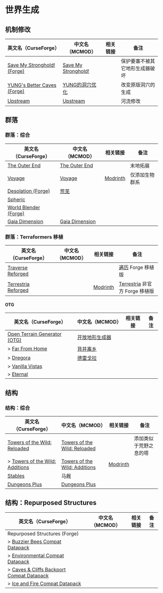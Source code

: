 # 世界生成

## 机制修改

| 英文名（CurseForge）                                                                           | 中文名（MCMOD）                                             | 相关链接 | 备注                           |
| ---------------------------------------------------------------------------------------------- | ----------------------------------------------------------- | -------- | ------------------------------ |
| [Save My Stronghold! (Forge)](https://www.curseforge.com/minecraft/mc-mods/save-my-stronghold) | [Save My Stronghold!](https://www.mcmod.cn/class/3459.html) |          | 保护要塞不被其它地形生成器破坏 |
| [YUNG's Better Caves (Forge)](https://www.curseforge.com/minecraft/mc-mods/yungs-better-caves) | [YUNG的洞穴优化](https://www.mcmod.cn/class/1981.html)      |          | 改变原版洞穴的生成             |
| [Upstream](https://www.curseforge.com/minecraft/mc-mods/upstream)                              | [Upstream](https://www.mcmod.cn/class/6656.html)            |          | 河流修改                       |

## 群落

### 群落：综合

| 英文名（CurseForge）                                                                | 中文名（MCMOD）                                        | 相关链接                                    | 备注           |
| ----------------------------------------------------------------------------------- | ------------------------------------------------------ | ------------------------------------------- | -------------- |
| [The Outer End](https://www.curseforge.com/minecraft/mc-mods/the-outer-end)         | [The Outer End](https://www.mcmod.cn/class/4599.html)  |                                             | 末地拓展       |
| [Voyage](https://www.curseforge.com/minecraft/mc-mods/voyage)                       | [Voyage](https://www.mcmod.cn/class/2420.html)         | [Modrinth](https://modrinth.com/mod/voyage) | 仅添加生物群系 |
| [Desolation (Forge)](https://www.curseforge.com/minecraft/mc-mods/desolation-forge) | [荒芜](https://www.mcmod.cn/class/4723.html)           |                                             |                |
| [Spheric](https://www.curseforge.com/minecraft/mc-mods/spheric)                     |                                                        |                                             |                |
| [World Blender (Forge)](https://www.curseforge.com/minecraft/mc-mods/worldblender)  |                                                        |                                             |                |
| [Gaia Dimension](https://www.curseforge.com/minecraft/mc-mods/gaia-dimension)       | [Gaia Dimension](https://www.mcmod.cn/class/5227.html) |                                             |                |

### 群落：Terraformers 移植

| 英文名（CurseForge）                                                                    | 中文名（MCMOD） | 相关链接                                                 | 备注                                                                   |
| --------------------------------------------------------------------------------------- | --------------- | -------------------------------------------------------- | ---------------------------------------------------------------------- |
| [Traverse Reforged](https://www.curseforge.com/minecraft/mc-mods/traverse-reforged)     |                 |                                                          | [遍历](https://www.mcmod.cn/class/1416.html) Forge 移植版              |
| [Terrestria Reforged](https://www.curseforge.com/minecraft/mc-mods/terrestria-reforged) |                 | [Modrinth](https://modrinth.com/mod/terrestria-reforged) | [Terrestria](https://www.mcmod.cn/class/4952.html) 非官方 Forge 移植版 |

#### OTG

| 英文名（CurseForge）                                                                                | 中文名（MCMOD）                                        | 相关链接 | 备注 |
| --------------------------------------------------------------------------------------------------- | ------------------------------------------------------ | -------- | ---- |
| [Open Terrain Generator (OTG)](https://www.curseforge.com/minecraft/mc-mods/open-terrain-generator) | [开放地形生成器](https://www.mcmod.cn/class/1397.html) |          |      |
| > [Far From Home](https://www.curseforge.com/minecraft/mc-mods/far-from-home)                       | [背井离乡](https://www.mcmod.cn/class/1648.html)       |          |      |
| > [Dregora](https://www.curseforge.com/minecraft/mc-mods/dregora)                                   | [德雷戈拉](https://www.mcmod.cn/class/3462.html)       |          |      |
| > [Vanilla Vistas](https://www.curseforge.com/minecraft/mc-mods/vanilla-vistas)                     |                                                        |          |      |
| > [Eternal](https://www.curseforge.com/minecraft/mc-mods/eternal)                                   |                                                        |          |      |

## 结构

### 结构：综合

| 英文名（CurseForge）                                                                                         | 中文名（MCMOD）                                                       | 相关链接                                                          | 备注                   |
| ------------------------------------------------------------------------------------------------------------ | --------------------------------------------------------------------- | ----------------------------------------------------------------- | ---------------------- |
| [Towers of the Wild: Reloaded](https://www.curseforge.com/minecraft/mc-mods/towers-of-the-wild-reloaded)     | [Towers of the Wild: Reloaded](https://www.mcmod.cn/class/5569.html)  |                                                                   | 添加类似于荒野之息的塔 |
| > [Towers of the Wild: Additions](https://www.curseforge.com/minecraft/mc-mods/towers-of-the-wild-additions) | [Towers of the Wild: Additions](https://www.mcmod.cn/class/6759.html) | [Modrinth](https://modrinth.com/mod/towers-of-the-wild-additions) |                        |
| [Stables](https://www.curseforge.com/minecraft/mc-mods/stables)                                              | 马厩                                                                  |                                                                   |                        |
| [Dungeons Plus](https://www.curseforge.com/minecraft/mc-mods/dungeons-plus)                                  | [Dungeons Plus](https://www.mcmod.cn/class/3446.html)                 |                                                                   |                        |

## 结构：Repurposed Structures

| 英文名（CurseForge）                                                                                                                        | 中文名（MCMOD） | 相关链接 | 备注 |
| ------------------------------------------------------------------------------------------------------------------------------------------- | --------------- | -------- | ---- |
| Repurposed Structures (Forge)                                                                                                               |                 |          |      |
| > [Buzzier Bees Compat Datapack](https://www.curseforge.com/minecraft/texture-packs/repurposed-structures-buzzier-bees-datapack-compat)     |                 |          |      |
| > [Environmental Compat Datapack](https://www.curseforge.com/minecraft/texture-packs/repurposed-structures-environmental-datapack)          |                 |          |      |
| > [Caves & Cliffs Backport Compat Datapack](https://www.curseforge.com/minecraft/texture-packs/repurposed-structures-caves-cliffs-backport) |                 |          |      |
| > [Ice and Fire Compat Datapack](https://www.curseforge.com/minecraft/texture-packs/repurposed-structures-ice-and-fire-datapack-compat)     |                 |          |      |
